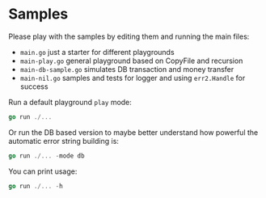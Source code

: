# Samples

Please play with the samples by editing them and running the main files:
- `main.go` just a starter for different playgrounds
- `main-play.go` general playground based on CopyFile and recursion
- `main-db-sample.go` simulates DB transaction and money transfer
- `main-nil.go` samples and tests for logger and using `err2.Handle` for success

Run a default playground `play` mode:
```go
go run ./...
```

Or run the DB based version to maybe better understand how powerful the
automatic error string building is:
```go
go run ./... -mode db
```

You can print usage:
```go
go run ./... -h
```

